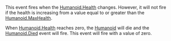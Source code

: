 This event fires when the [Humanoid.Health](https://developer.roblox.com/en-us/api-reference/property/Humanoid/Health) changes. However, it will not fire if the health is increasing from a value equal to or greater than the [Humanoid.MaxHealth](https://developer.roblox.com/en-us/api-reference/property/Humanoid/MaxHealth).

When [Humanoid.Health](https://developer.roblox.com/en-us/api-reference/property/Humanoid/Health) reaches zero, the [Humanoid](https://developer.roblox.com/en-us/api-reference/class/Humanoid) will die and the [Humanoid.Died](https://developer.roblox.com/en-us/api-reference/event/Humanoid/Died) event will fire. This event will fire with a value of zero.